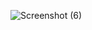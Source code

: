 ![Screenshot (6)](https://github.com/vieri2in/BlazingBlog-Blazor-Server-Net7/assets/97074757/f3443901-e2aa-405b-a75f-9b6867d4b355)

